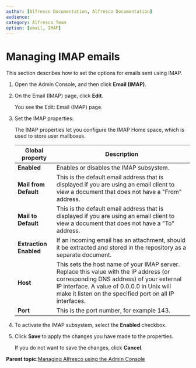 ```yaml
---
author: [Alfresco Documentation, Alfresco Documentation]
audience: 
category: Alfresco Team
option: [email, IMAP]
---
```


# Managing IMAP emails

This section describes how to set the options for emails sent using IMAP.

1.  Open the Admin Console, and then click **Email \(IMAP\)**.

2.  On the Email \(IMAP\) page, click **Edit**.

    You see the Edit: Email \(IMAP\) page.

3.  Set the IMAP properties:

    The IMAP properties let you configure the IMAP Home space, which is used to store user mailboxes.

    |Global property|Description|
    |---------------|-----------|
    |**Enabled**|Enables or disables the IMAP subsystem.|
    |**Mail from Default**|This is the default email address that is displayed if you are using an email client to view a document that does not have a "From" address.|
    |**Mail to Default**|This is the default email address that is displayed if you are using an email client to view a document that does not have a "To" address.|
    |**Extraction Enabled**|If an incoming email has an attachment, should it be extracted and stored in the repository as a separate document.|
    |**Host**|This sets the host name of your IMAP server. Replace this value with the IP address \(or corresponding DNS address\) of your external IP interface. A value of 0.0.0.0 in Unix will make it listen on the specified port on all IP interfaces.|
    |**Port**|This is the port number, for example 143.|

4.  To activate the IMAP subsystem, select the **Enabled** checkbox.

5.  Click **Save** to apply the changes you have made to the properties.

    If you do not want to save the changes, click **Cancel**.


**Parent topic:**[Managing Alfresco using the Admin Console](../concepts/at-adminconsole.md)

